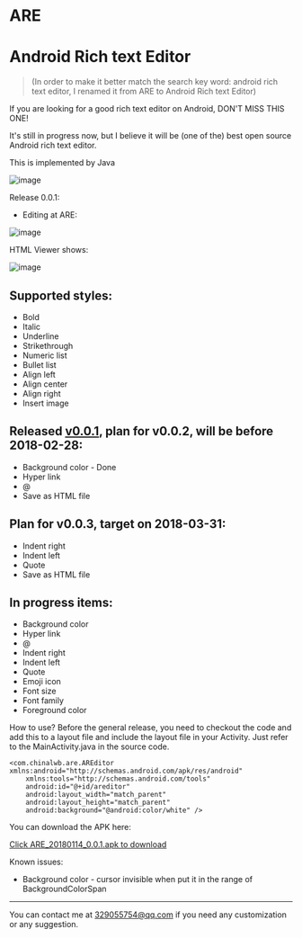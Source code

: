 # ARE
Android Rich text Editor
===================
> (In order to make it better match the search key word: android rich text editor, I renamed it from ARE to Android Rich text Editor)

If you are looking for a good rich text editor on Android, DON'T MISS THIS ONE!

It's still in progress now, but I believe it will be (one of the) best open source Android rich text editor.

This is implemented by Java

 ![image](https://github.com/chinalwb/are/blob/master/ARE/demo/demo2.gif)
 
Release 0.0.1:
* Editing at ARE:

 ![image](https://github.com/chinalwb/are/blob/master/ARE/demo/ARE_editing.png)

 HTML Viewer shows:

 ![image](https://github.com/chinalwb/are/blob/master/ARE/demo/HTMLViewer.png)

Supported styles:
------------------
* Bold
* Italic
* Underline
* Strikethrough
* Numeric list
* Bullet list
* Align left
* Align center
* Align right
* Insert image



Released [v0.0.1](https://github.com/chinalwb/are/releases/tag/v0.0.1), plan for v0.0.2, will be before 2018-02-28:
-----------------
* Background color - Done
* Hyper link
* @
* Save as HTML file

Plan for v0.0.3, target on 2018-03-31:
-----------------
* Indent right
* Indent left
* Quote
* Save as HTML file

In progress items:
-----------------
* Background color
* Hyper link
* @
* Indent right
* Indent left
* Quote
* Emoji icon
* Font size
* Font family
* Foreground color


How to use?
Before the general release, you need to checkout the code and add this to a layout file and include the layout file in your Activity. Just refer to the MainActivity.java in the source code.
```
<com.chinalwb.are.AREditor xmlns:android="http://schemas.android.com/apk/res/android"
    xmlns:tools="http://schemas.android.com/tools"
    android:id="@+id/areditor"
    android:layout_width="match_parent"
    android:layout_height="match_parent"
    android:background="@android:color/white" />
```
You can download the APK here:

[Click ARE_20180114_0.0.1.apk to download](https://github.com/chinalwb/are/blob/master/ARE/demo/ARE_20180114_0.0.1.apk)

Known issues:
* Background color - cursor invisible when put it in the range of BackgroundColorSpan
-------------------
You can contact me at 329055754@qq.com if you need any customization or any suggestion.
